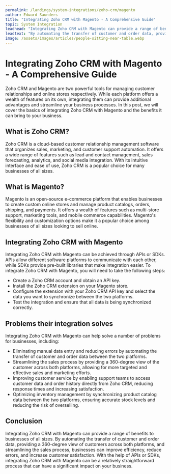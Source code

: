 ```yaml
---
permalink: /landings/system-integrations/zoho-crm/magento
author: Edward Saunders
title: "Integrating Zoho CRM with Magento - A Comprehensive Guide"
topic: System Integration
leadhead: "Integrating Zoho CRM with Magento can provide a range of benefits to businesses of all sizes"
leadtext: "By automating the transfer of customer and order data, providing a 360-degree view of customers across both platforms, and streamlining the sales process, businesses can improve efficiency, reduce errors, and increase customer satisfaction. With the help of APIs or SDKs, integrating Zoho CRM with Magento can be a relatively straightforward process that can have a significant impact on your business."
image: /assets/images/articles/people-sitting-near-table.webp
---
```

<div class="arttext">    <h1>Integrating Zoho CRM with Magento - A Comprehensive Guide</h1>
    <p>Zoho CRM and Magento are two powerful tools for managing customer relationships and online stores respectively. While each platform offers a wealth of features on its own, integrating them can provide additional advantages and streamline your business processes. In this post, we will cover the basics of integrating Zoho CRM with Magento and the benefits it can bring to your business.</p>
    <h2>What is Zoho CRM?</h2>
    <p>Zoho CRM is a cloud-based customer relationship management software that organizes sales, marketing, and customer support automation. It offers a wide range of features such as lead and contact management, sales forecasting, analytics, and social media integration. With its intuitive interface and ease of use, Zoho CRM is a popular choice for many businesses of all sizes.</p>
    <h2>What is Magento?</h2>
    <p>Magento is an open-source e-commerce platform that enables businesses to create custom online stores and manage product catalogs, orders, shipping, and payments. It offers a wealth of features such as multi-store support, marketing tools, and mobile commerce capabilities. Magento's flexibility and customization options make it a popular choice among businesses of all sizes looking to sell online.</p>
    <h2>Integrating Zoho CRM with Magento</h2>
    <p>Integrating Zoho CRM with Magento can be achieved through APIs or SDKs. APIs allow different software platforms to communicate with each other, while SDKs provide pre-built libraries that make integration easier. To integrate Zoho CRM with Magento, you will need to take the following steps:</p>
    <ul>
      <li>Create a Zoho CRM account and obtain an API key.</li>
      <li>Install the Zoho CRM extension on your Magento store.</li>
      <li>Configure the extension with your Zoho CRM API key and select the data you want to synchronize between the two platforms.</li>
      <li>Test the integration and ensure that all data is being synchronized correctly.</li>
    </ul>
    <h2>Problems their integration solves</h2>
    <p>Integrating Zoho CRM with Magento can help solve a number of problems for businesses, including:</p>
    <ul>
      <li>Eliminating manual data entry and reducing errors by automating the transfer of customer and order data between the two platforms.</li>
      <li>Streamlining the sales process by providing a 360-degree view of the customer across both platforms, allowing for more targeted and effective sales and marketing efforts.</li>
      <li>Improving customer service by enabling support teams to access customer data and order history directly from Zoho CRM, reducing response times and increasing satisfaction.</li>
      <li>Optimizing inventory management by synchronizing product catalog data between the two platforms, ensuring accurate stock levels and reducing the risk of overselling.</li>
    </ul>
    <h2>Conclusion</h2>
    <p>Integrating Zoho CRM with Magento can provide a range of benefits to businesses of all sizes. By automating the transfer of customer and order data, providing a 360-degree view of customers across both platforms, and streamlining the sales process, businesses can improve efficiency, reduce errors, and increase customer satisfaction. With the help of APIs or SDKs, integrating Zoho CRM with Magento can be a relatively straightforward process that can have a significant impact on your business.</p>
</div>